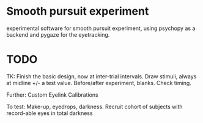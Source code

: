 # Smooth pursuit experiment
experimental software for smooth pursuit experiment, using psychopy as a backend and pygaze for the eyetracking.

# TODO

TK: 
Finish the basic design, now at inter-trial intervals. 
Draw stimuli, always at midline +/- a test value. 
Before/after experiment, blanks. Check timing. 

Further:
Custom Eyelink Calibrations

To test:
Make-up, eyedrops, darkness. 
Recruit cohort of subjects with record-able eyes in total darkness

